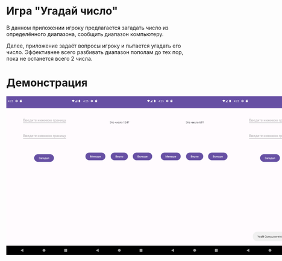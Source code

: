 # Игра "Угадай число"

В данном приложении игроку предлагается загадать число из определённого диапазона, сообщить диапазон компьютеру.

Далее, приложение задаёт вопросы игроку и пытается угадать его число. Эффективнее всего разбивать диапазон пополам до тех пор, пока не останется всего 2 числа.

# Демонстрация

<div style="display: flex;">
  <img src='assets/demo2.png' width='200'>
  <img src='assets/demo1.png' width='200'>
  <img src='assets/demo3.png' width='200'>
  <img src='assets/demo4.png' width='200'>
</div>
